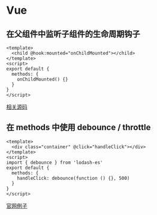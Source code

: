 # Vue

## 在父组件中监听子组件的生命周期钩子

```vue
<template>
  <child @hook:mounted="onChildMounted"></child>
</template>
<script>
export default {
  methods: {
    onChildMounted() {}
  }
}
</script>
```

[相关源码](https://github.com/vuejs/vue/blob/dev/src/core/instance/lifecycle.js#L347)

## 在 methods 中使用 debounce / throttle

```vue
<template>
  <div class="container" @click="handleClick"></div>
</template>
<script>
import { debounce } from 'lodash-es'
export default {
  methods: {
    handleClick: debounce(function () {}, 500)
  }
}
</script>
```

[官网例子](https://cn.vuejs.org/v2/guide/migration.html#%E5%B8%A6%E6%9C%89-debounce-%E7%9A%84-v-model%E7%A7%BB%E9%99%A4)

